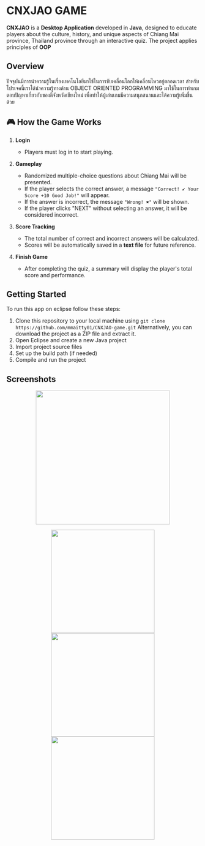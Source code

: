 #  CNXJAO GAME
**CNXJAO** is a **Desktop Application** developed in **Java**, designed to educate players about the culture, history, and unique aspects of Chiang Mai province, Thailand province through an interactive quiz. The project applies principles of **OOP**

## Overview

ปัจจุบันมีการนำความรู้ในเรื่องเทคโนโลยีมาใช้ในการขับเคลื่อนโลกให้เคลื่อนไหวอยู่ตลอดเวลา สำหรับโปรเจคนี้เราได้นำความรู้ทางด้าน OBJECT ORIENTED PROGRAMMING มาใช้ในการทำเกมตอบปัญหาเกี่ยวกับของดีจังหวัดเชียงใหม่ เพื่อทำให้ผู้เล่นเกมมีความสนุกสนานและได้ความรู้เพิ่มขึ้นด้วย

## 🎮 How the Game Works  

1. **Login**  
   - Players must log in to start playing.  

2. **Gameplay**  
   - Randomized multiple-choice questions about Chiang Mai will be presented.  
   - If the player selects the correct answer, a message `"Correct! ✔ Your Score +10 Good Job!"` will appear.  
   - If the answer is incorrect, the message `"Wrong! ✖"` will be shown.  
   - If the player clicks "NEXT" without selecting an answer, it will be considered incorrect.  

3. **Score Tracking**  
   - The total number of correct and incorrect answers will be calculated.  
   - Scores will be automatically saved in a **text file** for future reference.  

4. **Finish Game**  
   - After completing the quiz, a summary will display the player's total score and performance.  


## Getting Started
To run this app on eclipse follow these steps:
1. Clone this repository to your local machine using `git clone https://github.com/mmaitty01/CNXJAO-game.git` Alternatively, you can download the project as a ZIP file and extract it.
2. Open Eclipse and create a new Java project
3. Import project source files
4. Set up the build path (if needed)
5. Compile and run the project


## Screenshots
<p align="center"><img width="350" src = "https://github.com/user-attachments/assets/3e9a6c05-52f3-4726-ba47-1f01e7a86774"> </p>
<p align="center"><img width="270" src = "https://github.com/user-attachments/assets/c45e727d-b304-4ec2-85bf-b6db0ffc7c9b"> <img width="270" src = "https://github.com/user-attachments/assets/d87fd738-8010-457f-9332-441d2b2da099"> <img width="270" src = "https://github.com/user-attachments/assets/657ccecc-fccd-4ff8-ba9f-9a575b229fd2"></p>

